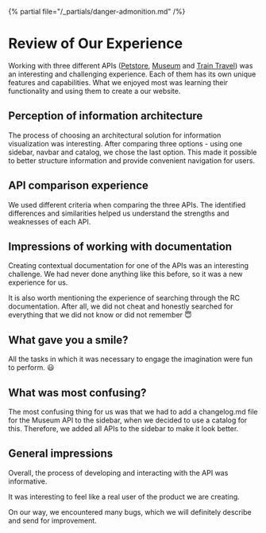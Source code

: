 {% partial file="/_partials/danger-admonition.md" /%}

# Review of Our Experience

Working with three different APIs ([Petstore](/openapi/petstore/), [Museum](/openapi/museum/) and [Train Travel](/openapi/train-travel/)) was an interesting and challenging experience. Each of them has its own unique features and capabilities. What we enjoyed most was learning their functionality and using them to create a our website.

## Perception of information architecture

The process of choosing an architectural solution for information visualization was interesting. After comparing three options - using one sidebar, navbar and catalog, we chose the last option. This made it possible to better structure information and provide convenient navigation for users.

## API comparison experience

We used different criteria when comparing the three APIs. The identified differences and similarities helped us understand the strengths and weaknesses of each API.

## Impressions of working with documentation

Creating contextual documentation for one of the APIs was an interesting challenge. We had never done anything like this before, so it was a new experience for us.

It is also worth mentioning the experience of searching through the RC documentation. After all, we did not cheat and honestly searched for everything that we did not know or did not remember 😇

## What gave you a smile?

All the tasks in which it was necessary to engage the imagination were fun to perform. 😃

## What was most confusing?

The most confusing thing for us was that we had to add a changelog.md file for the Museum API to the sidebar, when we decided to use a catalog for this. Therefore, we added all APIs to the sidebar to make it look better.

## General impressions

Overall, the process of developing and interacting with the API was informative.

It was interesting to feel like a real user of the product we are creating.

On our way, we encountered many bugs, which we will definitely describe and send for improvement.
